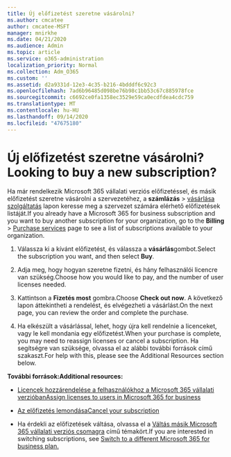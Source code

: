 ```yaml
---
title: Új előfizetést szeretne vásárolni?
ms.author: cmcatee
author: cmcatee-MSFT
manager: mnirkhe
ms.date: 04/21/2020
ms.audience: Admin
ms.topic: article
ms.service: o365-administration
localization_priority: Normal
ms.collection: Adm_O365
ms.custom: ''
ms.assetid: d2a9331d-12e3-4c35-b216-4bdddf6c92c3
ms.openlocfilehash: 7ad6b96485d098be76b98c1bb53c67c885978fce
ms.sourcegitcommit: c6692ce0fa1358ec3529e59ca0ecdfdea4cdc759
ms.translationtype: MT
ms.contentlocale: hu-HU
ms.lasthandoff: 09/14/2020
ms.locfileid: "47675180"
---
```

# <a name="looking-to-buy-a-new-subscription"></a><span data-ttu-id="23492-102">Új előfizetést szeretne vásárolni?</span><span class="sxs-lookup"><span data-stu-id="23492-102">Looking to buy a new subscription?</span></span>

<span data-ttu-id="23492-103">Ha már rendelkezik Microsoft 365 vállalati verziós előfizetéssel, és másik előfizetést szeretne vásárolni a szervezetéhez, a **számlázás** \> [vásárlása szolgáltatás](https://go.microsoft.com/fwlink/p/?linkid=868433) lapon keresse meg a szervezet számára elérhető előfizetések listáját.</span><span class="sxs-lookup"><span data-stu-id="23492-103">If you already have a Microsoft 365 for business subscription and you want to buy another subscription for your organization, go to the **Billing** \> [Purchase services](https://go.microsoft.com/fwlink/p/?linkid=868433) page to see a list of subscriptions available to your organization.</span></span>
 
1. <span data-ttu-id="23492-104">Válassza ki a kívánt előfizetést, és válassza a **vásárlás**gombot.</span><span class="sxs-lookup"><span data-stu-id="23492-104">Select the subscription you want, and then select **Buy**.</span></span>

2. <span data-ttu-id="23492-105">Adja meg, hogy hogyan szeretne fizetni, és hány felhasználói licencre van szükség.</span><span class="sxs-lookup"><span data-stu-id="23492-105">Choose how you would like to pay, and the number of user licenses needed.</span></span>

3. <span data-ttu-id="23492-106">Kattintson a **Fizetés most** gombra.</span><span class="sxs-lookup"><span data-stu-id="23492-106">Choose **Check out now**.</span></span> <span data-ttu-id="23492-107">A következő lapon áttekintheti a rendelést, és elvégezheti a vásárlást.</span><span class="sxs-lookup"><span data-stu-id="23492-107">On the next page, you can review the order and complete the purchase.</span></span>

4. <span data-ttu-id="23492-108">Ha elkészült a vásárlással, lehet, hogy újra kell rendelnie a licenceket, vagy le kell mondania egy előfizetést.</span><span class="sxs-lookup"><span data-stu-id="23492-108">When your purchase is complete, you may need to reassign licenses or cancel a subscription.</span></span> <span data-ttu-id="23492-109">Ha segítségre van szüksége, olvassa el az alábbi további források című szakaszt.</span><span class="sxs-lookup"><span data-stu-id="23492-109">For help with this, please see the Additional Resources section below.</span></span>

 <span data-ttu-id="23492-110">**További források:**</span><span class="sxs-lookup"><span data-stu-id="23492-110">**Additional resources:**</span></span>
  
- [<span data-ttu-id="23492-111">Licencek hozzárendelése a felhasználókhoz a Microsoft 365 vállalati verzióban</span><span class="sxs-lookup"><span data-stu-id="23492-111">Assign licenses to users in Microsoft 365 for business</span></span>](https://docs.microsoft.com/microsoft-365/admin/add-users/add-users)
    
- [<span data-ttu-id="23492-112">Az előfizetés lemondása</span><span class="sxs-lookup"><span data-stu-id="23492-112">Cancel your subscription</span></span>](https://docs.microsoft.com/microsoft-365/commerce/subscriptions/cancel-your-subscription)
    
- <span data-ttu-id="23492-113">Ha érdekli az előfizetések váltása, olvassa el a [Váltás másik Microsoft 365 vállalati verziós csomagra](https://docs.microsoft.com/microsoft-365/commerce/subscriptions/switch-to-a-different-plan) című témakört.</span><span class="sxs-lookup"><span data-stu-id="23492-113">If you are interested in switching subscriptions, see [Switch to a different Microsoft 365 for business plan.](https://docs.microsoft.com/microsoft-365/commerce/subscriptions/switch-to-a-different-plan)</span></span>